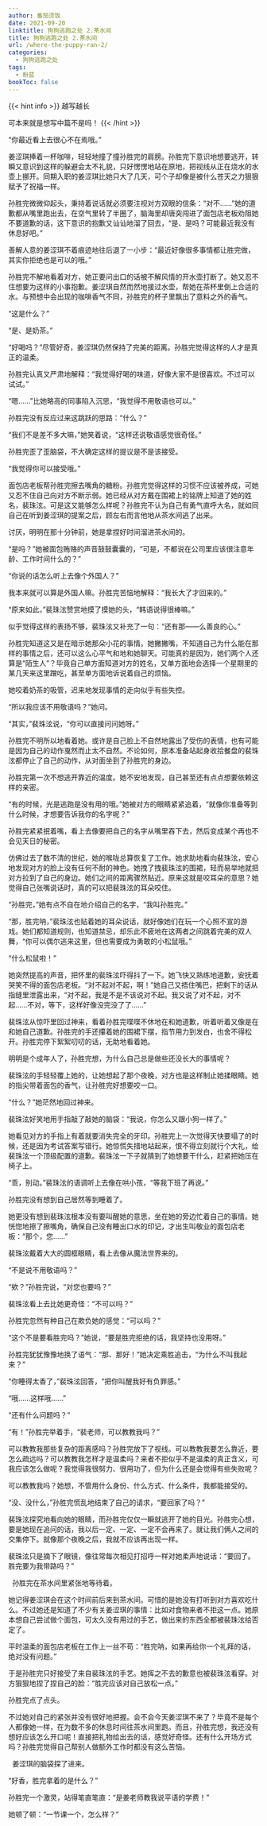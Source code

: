 ```yaml
---
author: 番茄烫饭
date: 2021-09-20
linktitle: 狗狗逃跑之处 2.茶水间
title: 狗狗逃跑之处 2.茶水间
url: /where-the-puppy-ran-2/
categories:
  - 狗狗逃跑之处
tags:
  - 粉蓝
bookToc: false
---
```


{{< hint info >}}
越写越长

可本来就是想写中篇不是吗！
{{< /hint >}}

<!--more-->

“你最近看上去很心不在焉哦。”

姜涩琪捧着一杯咖啡，轻轻地撞了撞孙胜完的肩膀。孙胜完下意识地想要逃开，转瞬又意识到这样的躲避会太不礼貌，只好愣愣地站在原地，把视线从正在烧水的水壶上挪开。同期入职的姜涩琪比她只大了几天，可个子却像是被什么苍天之力狠狠赋予了祝福一样。

孙胜完微微仰起头，秉持着说话就必须要注视对方双眼的信条：“对不……”她的道歉都从嘴里跑出去，在空气里转了半圈了，脑海里却唐突闯进了面包店老板劝阻她不要道歉的话，这下意识的抱歉又讪讪地溜了回去，“是、是吗？可能最近我没有休息好吧。”

善解人意的姜涩琪不着痕迹地往后退了一小步：“最近好像很多事情都让胜完做，其实你拒绝也是可以的哦。”

孙胜完不解地看着对方，她正要问出口的话被不解风情的开水壶打断了。她又忍不住想要为这样的小事抱歉。姜涩琪自然而然地接过水壶，帮她在茶杯里倒上合适的水。与预想中会出现的咖啡香气不同，孙胜完的杯子里飘出了意料之外的香气。

“这是什么？”

“是、是奶茶。”

“好喝吗？”尽管好奇，姜涩琪仍然保持了完美的距离。孙胜完觉得这样的人才是真正的温柔。

孙胜完认真又严肃地解释：“我觉得好喝的味道，好像大家不是很喜欢。不过可以试试。”

“嗯……”比她略高的同事陷入沉思，“我觉得不用敬语也可以。”

孙胜完没有反应过来这跳跃的思路：“什么？”

“我们不是差不多大嘛，”她笑着说，“这样还说敬语感觉很奇怪。”

孙胜完歪了歪脑袋，不大确定这样的提议是不是该接受。
 


“我觉得你可以接受哦。”

面包店老板帮孙胜完擦去嘴角的糖粉。孙胜完觉得这样的习惯不应该被养成，可她又忍不住自己向对方不断示弱。她已经从对方戴在围裙上的铭牌上知道了她的姓名，裴珠泫。可是这又能够怎么样呢？孙胜完不认为自己有勇气直呼大名，就如同自己在听到姜涩琪的提案之后，顾左右而言他地从茶水间逃了出来。

讨厌，明明在那十分钟前，她是拿捏好时间溜进茶水间的。

“是吗？”她被面包贿赂的声音鼓鼓囊囊的，“可是，不都说在公司里应该很注意年龄、工作时间什么的？”

“你说的话怎么听上去像个外国人？”

我本来就可以算是外国人嘛。孙胜完苦恼地解释：“我长大了才回来的。”

“原来如此，”裴珠泫赞赏地摸了摸她的头，“韩语说得很棒嘛。”

似乎觉得这样的表扬不够，裴珠泫又补充了一句：“还有那——么善良的心。”

孙胜完知道这又是在暗示她那朵小花的事情。她撇撇嘴，不知道自己为什么能在那样的事情之后，还可以这么心平气和地和她聊天。可能真的是因为，她们两个人还算是“陌生人”？毕竟自己单方面知道对方的姓名，又单方面地会选择一个星期里的某几天来这里蹭吃，甚至单方面地诉说着自己的烦恼。

她咬着奶茶的吸管，迟来地发现事情的走向似乎有些失控。

“所以我应该不用敬语吗？”她问。

“其实，”裴珠泫说，“你可以直接问问她呀。”

孙胜完不明所以地看着她。或许是自己脸上不自然地露出了受伤的表情，也有可能是因为自己的动作戛然而止太不自然。不论如何，原本准备站起身收拾餐盘的裴珠泫都停止了自己的动作，从对面坐到了孙胜完的身边。

孙胜完第一次不想逃开靠近的温度。她不安地发现，自己甚至还有点点想要依赖这样的亲密。

“有的时候，光是逃跑是没有用的哦。”她被对方的眼睛紧紧追着，“就像你准备等到什么时候，才想要告诉我你的名字呢？”

孙胜完紧紧抿着嘴，看上去像要把自己的名字从嘴里吞下去，然后变成某个再也不会见天日的秘密。

仿佛过去了数不清的世纪，她的喉咙总算恢复了工作。她求助地看向裴珠泫，安心地发现对方的脸上没有任何不耐的神色。她拽了拽裴珠泫的围裙，轻而易举地就把对方拉到了自己的身边。她们之间的距离骤然贴近。原来这就是咬耳朵的意思？她觉得自己张嘴说话时，真的可以把裴珠泫的耳朵咬住。

“孙胜完，”她有点不自在地介绍自己的名字，“我叫孙胜完。”

“那，胜完呐，”裴珠泫也贴着她的耳朵说话，就好像她们在玩一个心照不宣的游戏。她们都知道规则，也知道禁忌，却乐此不疲地在这两者之间跳着完美的双人舞，“你可以偶尔逃来这里，但也需要成为勇敢的小松鼠哦。”

“什么松鼠啦！”

她突然提高的声音，把怀里的裴珠泫吓得抖了一下。她飞快又熟练地道歉，安抚着哭笑不得的面包店老板。“对不起对不起，啊！”她自己又捂住嘴巴，把剩下的话从指缝里泄露出来，“对不起，我是不是不该说对不起。我又说了对不起，对不起……不对，等下，这样好像没完没了了……”

裴珠泫从惊吓里回过神来，看着孙胜完喋喋不休地在和她道歉，听着听着又像是在和她自己道歉。孙胜完的手还攥着她的围裙下摆，指节用力到发白，也舍不得松开。孙胜完停下絮絮叨叨的话，无助地看着她。

明明是个成年人了，孙胜完想，为什么自己总是做些还没长大的事情呢？

裴珠泫的手轻轻覆上她的，让她想起了那个夜晚，对方也是这样制止她揉眼睛。她的指尖带着面包的香气，让孙胜完好想要咬一口。

“什么？”她茫然地回过神来。

裴珠泫好笑地用手指敲了敲她的脑袋：“我说，你怎么又跟小狗一样了。”

她看见对方的手指上有着就要消失完全的牙印。孙胜完上一次觉得天快要塌了的时候，还是因为考试答案写错行。她惊慌失措地站起来，恨不得立刻就行个大礼，给裴珠泫一个顶级配置的道歉。裴珠泫一下子就猜到了她想要干什么，赶紧把她压在椅子上。

“乖，别动。”裴珠泫的语调听上去像在哄小孩，“等我下班了再说。”
 


孙胜完没有想到自己居然等到睡着了。

她更没有想到裴珠泫根本没有要叫醒她的意思，坐在她的旁边忙着自己的事情。她恍惚地擦了擦嘴角，确保自己没有睡出口水的印记，才出生叫敬业的面包店老板：“那个，您……”

裴珠泫戴着大大的圆框眼睛，看上去像从魔法世界来的。

“不是说不用敬语吗？”

“欸？”孙胜完说，“对您也要吗？”

裴珠泫看上去比她更奇怪：“不可以吗？”

孙胜完忽然有种自己在欺负她的感觉：“可以吗？”

“这个不是要看胜完吗？”她说，“要是胜完拒绝的话，我坚持也没用呀。”

孙胜完犹犹豫豫地换了语气：“那、那好！”她决定乘胜追击，“为什么不叫我起来？”

“你睡得太香了，”裴珠泫回答，“把你叫醒我好有负罪感。”

“哦……这样哦……”

“还有什么问题吗？”

“有！”孙胜完举着手，“裴老师，可以教教我吗？”

可以教教我那些复杂的距离感吗？孙胜完放下了视线。可以教教我要怎么靠近，要怎么疏远吗？可以教教我怎样才是温柔吗？来者不拒似乎不是温柔的真正含义，可我应该怎么做呢？我觉得我很努力、很用功了，但为什么还是会觉得有些失败呢？

可以教教我吗？她想，不管用什么身份、什么方式、什么条件，我都能接受的。

“没、没什么，”孙胜完慌乱地结束了自己的请求，“要回家了吗？”

裴珠泫探究地看向她的眼睛，而孙胜完仅仅一瞬就逃开了她的目光。孙胜完心想，要是她现在追问的话，我以后一定、一定、一定不会再来了。就让我们俩人之间的交集停下。就像那个夜晚之后，我就不应该再出现一样。

裴珠泫只是摘下了眼镜，像往常每次相见打招呼一样对她柔声地说话：“要回了。胜完要为我带路吗？”


 
孙胜完在茶水间里紧张地等待着。

她记得姜涩琪会在这个时间前后来到茶水间。可惜的是她没有打听到对方喜欢吃什么。不过她还是知道了不少有关姜涩琪的事情：比如对食物来者不拒这一点。她原本想自己尝试做个面包，可太久没有用过的手艺，做出来的东西全都被裴珠泫给否定了。

平时温柔的面包店老板在工作上一丝不苟：“胜完呐，如果再给你一个礼拜的话，绝对没有问题。”

于是孙胜完只好接受了来自裴珠泫的手艺。她挥之不去的歉意也被裴珠泫看穿。对方狠狠地捏了捏自己的脸：“胜完应该对自己放松一点。”

孙胜完点了点头。

不过她对自己的紧张并没有很好地把握。会不会今天姜涩琪不来了？毕竟不是每个人都像她一样，在为数不多的休息时间往茶水间里跑。而且，孙胜完想，我还没有想好应该怎么开口呢！直接把礼物给出去的话，感觉好奇怪。还有什么开场方式吗？孙胜完觉得自己帮别人做额外工作时都没有这么苦恼。


 
姜涩琪的脑袋探了进来。

“好香，胜完拿着的是什么？”

孙胜完一个激灵，站得笔直笔直：“是姜老师教我说平语的学费！”

她顿了顿：“一节课一个，怎么样？”
